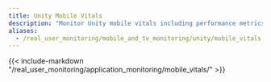 ```yaml
---
title: Unity Mobile Vitals
description: "Monitor Unity mobile vitals including performance metrics, frame rates, and resource usage for mobile games and applications."
aliases:
  - /real_user_monitoring/mobile_and_tv_monitoring/unity/mobile_vitals
---
```


{{< include-markdown "/real_user_monitoring/application_monitoring/mobile_vitals/" >}}